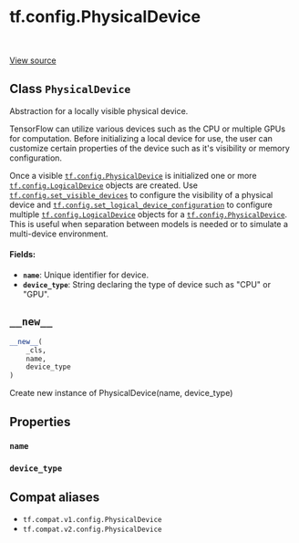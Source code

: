 <div itemscope itemtype="http://developers.google.com/ReferenceObject">
<meta itemprop="name" content="tf.config.PhysicalDevice" />
<meta itemprop="path" content="Stable" />
<meta itemprop="property" content="name"/>
<meta itemprop="property" content="device_type"/>
<meta itemprop="property" content="__new__"/>
</div>

# tf.config.PhysicalDevice

<!-- Insert buttons and diff -->

<table class="tfo-notebook-buttons tfo-api" align="left">
</table>

<a target="_blank" href="/code/stable/tensorflow/python/eager/context.py">View source</a>



## Class `PhysicalDevice`

Abstraction for a locally visible physical device.



<!-- Placeholder for "Used in" -->

TensorFlow can utilize various devices such as the CPU or multiple GPUs
for computation. Before initializing a local device for use, the user can
customize certain properties of the device such as it's visibility or memory
configuration.

Once a visible <a href="../../tf/config/PhysicalDevice.md"><code>tf.config.PhysicalDevice</code></a> is initialized one or more
<a href="../../tf/config/LogicalDevice.md"><code>tf.config.LogicalDevice</code></a> objects are created. Use
<a href="../../tf/config/set_visible_devices.md"><code>tf.config.set_visible_devices</code></a> to configure the visibility of a physical
device and <a href="../../tf/config/set_logical_device_configuration.md"><code>tf.config.set_logical_device_configuration</code></a> to configure multiple
<a href="../../tf/config/LogicalDevice.md"><code>tf.config.LogicalDevice</code></a> objects for a <a href="../../tf/config/PhysicalDevice.md"><code>tf.config.PhysicalDevice</code></a>. This is
useful when separation between models is needed or to simulate a multi-device
environment.

#### Fields:


* <b>`name`</b>: Unique identifier for device.
* <b>`device_type`</b>: String declaring the type of device such as "CPU" or "GPU".

<h2 id="__new__"><code>__new__</code></h2>

``` python
__new__(
    _cls,
    name,
    device_type
)
```

Create new instance of PhysicalDevice(name, device_type)




## Properties

<h3 id="name"><code>name</code></h3>




<h3 id="device_type"><code>device_type</code></h3>








## Compat aliases

* `tf.compat.v1.config.PhysicalDevice`
* `tf.compat.v2.config.PhysicalDevice`

